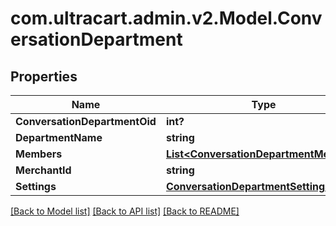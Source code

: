# com.ultracart.admin.v2.Model.ConversationDepartment
## Properties

Name | Type | Description | Notes
------------ | ------------- | ------------- | -------------
**ConversationDepartmentOid** | **int?** |  | [optional] 
**DepartmentName** | **string** |  | [optional] 
**Members** | [**List&lt;ConversationDepartmentMember&gt;**](ConversationDepartmentMember.md) |  | [optional] 
**MerchantId** | **string** |  | [optional] 
**Settings** | [**ConversationDepartmentSettings**](ConversationDepartmentSettings.md) |  | [optional] 


[[Back to Model list]](../README.md#documentation-for-models) [[Back to API list]](../README.md#documentation-for-api-endpoints) [[Back to README]](../README.md)

